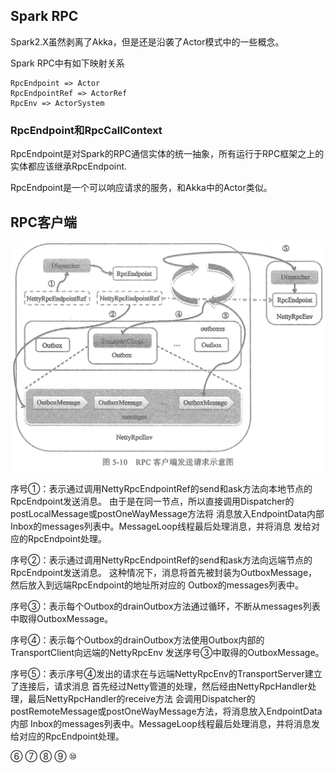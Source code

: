 
## Spark RPC


Spark2.X虽然剥离了Akka，但是还是沿袭了Actor模式中的一些概念。

Spark RPC中有如下映射关系
```
RpcEndpoint => Actor
RpcEndpointRef => ActorRef
RpcEnv => ActorSystem
```


### RpcEndpoint和RpcCallContext

RpcEndpoint是对Spark的RPC通信实体的统一抽象，所有运行于RPC框架之上的实体都应该继承RpcEndpoint.



RpcEndpoint是一个可以响应请求的服务，和Akka中的Actor类似。


## RPC客户端

![](picture/Spark%20RPC客户端发送请求示意图.png)


序号①：表示通过调用NettyRpcEndpointRef的send和ask方法向本地节点的RpcEndpoint发送消息。
由于是在同一节点，所以直接调用Dispatcher的postLocalMessage或postOneWayMessage方法将
消息放入EndpointData内部Inbox的messages列表中。MessageLoop线程最后处理消息，并将消息
发给对应的RpcEndpoint处理。

序号②：表示通过调用NettyRpcEndpointRef的send和ask方法向远端节点的RpcEndpoint发送消息。
这种情况下，消息将首先被封装为OutboxMessage，然后放入到远端RpcEndpoint的地址所对应的
Outbox的messages列表中。

序号③：表示每个Outbox的drainOutbox方法通过循环，不断从messages列表中取得OutboxMessage。

序号④：表示每个Outbox的drainOutbox方法使用Outbox内部的TransportClient向远端的NettyRpcEnv
发送序号③中取得的OutboxMessage。

序号⑤：表示序号④发出的请求在与远端NettyRpcEnv的TransportServer建立了连接后，请求消息
首先经过Netty管道的处理，然后经由NettyRpcHandler处理，最后NettyRpcHandler的receive方法
会调用Dispatcher的postRemoteMessage或postOneWayMessage方法，将消息放入EndpointData内部
Inbox的messages列表中。MessageLoop线程最后处理消息，并将消息发给对应的RpcEndpoint处理。




 
 ⑥ ⑦ ⑧ ⑨ ⑩
